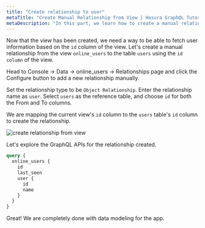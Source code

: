 ```yaml
---
title: "Create relationship to user"
metaTitle: "Create Manual Relationship from View | Hasura GraphQL Tutorial"
metaDescription: "In this part, we learn how to create a manual relationship from the view to the table using the Hasura Console"
---
```


Now that the view has been created, we need a way to be able to fetch user information based on the `id` column of the view. Let's create a manual relationship from the view `online_users` to the table `users` using the `id column` of the view.

Head to Console -> Data -> online_users -> Relationships page and click the Configure button to add a new relationship manually.

Set the relationship type to be `Object Relationship`. Enter the relationship name as `user`.
Select `users` as the reference table, and choose `id` for both the From and To columns.

We are mapping the current view's `id` column to the `users` table's `id` column to create the relationship.

![create relationship from view](https://graphql-engine-cdn.hasura.io/learn-hasura/assets/graphql-hasura/create-relationship-view.png)

Let's explore the GraphQL APIs for the relationship created.

```graphql
query {
  online_users {
    id
    last_seen
    user {
      id
      name
    }
  }
}
```

Great! We are completely done with data modeling for the app.
